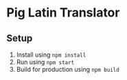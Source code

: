 # Pig Latin Translator

## Setup
1. Install using `npm install`
2. Run using `npm start`
3. Build for production using `npm build`
